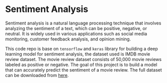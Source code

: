 # Sentiment Analysis

Sentiment analysis is a natural language processing technique that involves analyzing the sentiment of a text, which can be positive, negative, or neutral. It is widely used in various applications such as social media monitoring, customer feedback analysis, and opinion mining.

This code repo is base on `tensorflow` and `keras` library for building a deep learning model for sentiment analysis, the dataset used is IMDB movie review dataset. The movie review dataset consists of 50,000 movie reviews labeled as positive or negative. The goal of this project is to build a model that can accurately predict the sentiment of a movie review. The full dataset can be downloaded from [here](https://ai.stanford.edu/~amaas/data/sentiment/).

